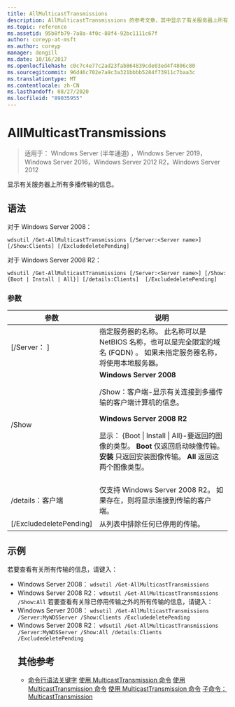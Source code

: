 ```yaml
---
title: AllMulticastTransmissions
description: AllMulticastTransmissions 的参考文章，其中显示了有关服务器上所有多播传输的信息。
ms.topic: reference
ms.assetid: 95b8fb79-7a8a-4f0c-88f4-92bc1111c67f
author: coreyp-at-msft
ms.author: coreyp
manager: dongill
ms.date: 10/16/2017
ms.openlocfilehash: c0c7c4e77c2ad23fab864839cde03ed4f4806c80
ms.sourcegitcommit: 96d46c702e7a9c3a321bbbb5284f73911c7baa3c
ms.translationtype: MT
ms.contentlocale: zh-CN
ms.lasthandoff: 08/27/2020
ms.locfileid: "89035955"
---
```

# <a name="get-allmulticasttransmissions"></a>AllMulticastTransmissions

> 适用于： Windows Server (半年通道) ，Windows Server 2019，Windows Server 2016，Windows Server 2012 R2，Windows Server 2012

显示有关服务器上所有多播传输的信息。

## <a name="syntax"></a>语法
对于 Windows Server 2008：
```
wdsutil /Get-AllMulticastTransmissions [/Server:<Server name>] [/Show:Clients] [/ExcludedeletePending]
```
对于 Windows Server 2008 R2：
```
wdsutil /Get-AllMulticastTransmissions [/Server:<Server name>] [/Show:{Boot | Install | All}] [/details:Clients]  [/ExcludedeletePending]
```
### <a name="parameters"></a>参数

|        参数        |                                                                                                                                                                                                                                                                   说明                                                                                                                                                                                                                                                                    |
|-------------------------|--------------------------------------------------------------------------------------------------------------------------------------------------------------------------------------------------------------------------------------------------------------------------------------------------------------------------------------------------------------------------------------------------------------------------------------------------------------------------------------------------------------------------------------------------|
| [/Server： <Server name> ] |                                                                                                                                                                                 指定服务器的名称。 此名称可以是 NetBIOS 名称，也可以是完全限定的域名 (FQDN) 。 如果未指定服务器名称，将使用本地服务器。                                                                                                                                                                                  |
|         /Show         | **Windows Server 2008**<p>/Show：客户端-显示有关连接到多播传输的客户端计算机的信息。<p>**Windows Server 2008 R2**<p>显示： {Boot &#124; Install &#124; All}-要返回的图像的类型。                                **Boot** 仅返回启动映像传输。                                  **安装** 只返回安装图像传输。 **All** 返回这两个图像类型。 |
|                         |                                                                                                                                                                                                                                                                                                                                                                                                                                                                                                                                                  |
|    /details：客户端     |                                                                                                                                                                                              仅支持 Windows Server 2008 R2。 如果存在，则将显示连接到传输的客户端。                                                                                                                                                                                               |
| [/ExcludedeletePending] |                                                                                                                                                                                                                                              从列表中排除任何已停用的传输。                                                                                                                                                                                                                                               |

## <a name="examples"></a>示例
若要查看有关所有传输的信息，请键入：
- Windows Server 2008： `wdsutil /Get-AllMulticastTransmissions`
- Windows Server 2008 R2： `wdsutil /Get-AllMulticastTransmissions /Show:All` 若要查看有关除已停用传输之外的所有传输的信息，请键入：
- Windows Server 2008： `wdsutil /Get-AllMulticastTransmissions /Server:MyWDSServer /Show:Clients /ExcludedeletePending`
- Windows Server 2008 R2： `wdsutil /Get-AllMulticastTransmissions /Server:MyWDSServer /Show:All /details:Clients /ExcludedeletePending`
  ## <a name="additional-references"></a>其他参考
  - [命令行语法关键字](command-line-syntax-key.md) 
  [使用 MulticastTransmission 命令](using-the-get-multicasttransmission-command.md) 
  [使用 MulticastTransmission 命令](using-the-new-multicasttransmission-command.md) 
  [使用 MulticastTransmission 命令](using-the-remove-multicasttransmission-command.md) 
  [子命令： MulticastTransmission](subcommand-start-multicasttransmission.md)
